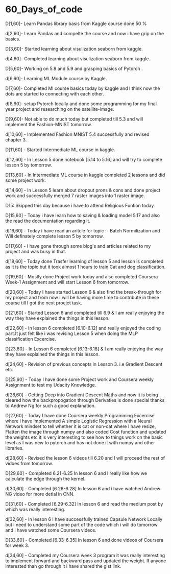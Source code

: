 # 60_Days_of_code

D[1,60]- Learn Pandas library basis from Kaggle course done 50 %

d[2,60]- Learn Pandas and compelte the course and now i have grip on the basics.

D[3,60]- Started learning about visulization seaborn from kaggle. 

d[4,60]- Completed learning about visulization seaborn from kaggle.

D[5,60]- Working on 5.8 and 5.9 and grasping basics of Pytorch .

d[6,60]- Learning ML Module course by Kaggle.

D[7,60]- Completed Ml course basics today by kaggle and I think now the dots are started to connecting with each other.

d[8,60]- setup Pytorch locally and done some programming for my final year project and researching on the satellite-image.

D[9,60]- Not able to do much today but completed till 5.3 and will implement the Fashion-MNIST tomorrow.

d[10,60] - Implemented Fashion MNIST 5.4 successfully and revised chapter 3.

D[11,60] - Started Intermediate ML course in kaggle.

d[12,60] - In Lesson 5 done notebook [5.14 to 5.16] and will try to complete lesson 5 by tomorrow.

D[13,60] - In Intermediate ML course in kaggle completed 2 lessons and did some project work.

d[14,60] - In Lesson 5 learn about dropout prons & cons and done project work and successfully merged 7 raster images into 1 raster image.

D15: Skipped this day because i have to attend Religious Funtion today.  

D[15,60] - Today i have learn how to saving & loading model 5.17 and also the read the documentation regarding it.

d[16,60] - Today i have read an aritcle for topic :- Batch Normilization and Will definately complete lesson 5 by tomorrow.

D[17,60] - I have gone through some blog's and articles related to my project and was busy in that.

d[18,60] - Today done Trasfer learning of lesson 5 and lesson is completed as it is the topic but it took almost 1 hours to train Cat and dog classification.

D[19,60] - Mostly done Project work today and also completed Coursera Week-1 Assignment and will start Lesson 6 from tomorrow.

d[20,60] - Today I have started Lesson 6 & also find the break-through for my project and from now I will be having more time to contribute in these course till I got the next proejct task.

D[21,60] - Started Lesson 6 and completed till 6.9 & I am really enjoying the way they have explained the things in this lesson.

d[22,60] - In lesson 6 completed [6.10-6.12] and really enjoyed the coding part.It just felt like i was revising Lesson 5 when doing the MLP classification Excercise.

D[23,60] - In Lesson 6 completed [6.13-6.18] & I am really enjoying the way they have explained the things in this lesson.

d[24,60] - Revision of previous concepts in Lesson 3. i.e Gradient Descent etc.

D[25,60] - Today I have done some Project work and Coursera weekly Assignment to test my Udacity Knowledge.

d[26,60] - Getting Deep into Gradient Descent Maths and now it is being cleared how the backpropogation through Derivaties is done special thanks to Andrew Ng for such a good explanation.

D[27,60] - Today I have done Coursera weekly Programming Excercise where i have implemented A simple Logistic Regression with a Neural Network mindset to tell whether it is cat or non-cat where I have resize, Flatten the image through numpy and also coded Cost function and updated the weights etc it is very interesting to see how to things work on the basic level as I was new to pytorch and has not done it with numpy and other libraries.

d[28,60] - Revised the lesson 6 videos till 6.20 and I will proceed the rest of vidoes from tomorrow.

D[29,60] - Completed 6.21-6.25 In lesson 6 and I really like how we calculate the edge through the kernel.

d[30,60] - Completed [6.26-6.28] In lesson 6 and i have watched Andrew NG video for more detial in CNN. 

D[31,60] - Completed [6.29-6.32] In lesson 6 and read the medium post by which was really interesting.

d[32,60] - In lesson 6 I have successfully trained Capsule Network Locally but i need to understand some part of the code which i will do tomorrow and i have watched some Coursera videos. 

D[33,60] - Completed [6.33-6.35] In lesson 6 and done videos of Coursera for week 3.

d[34,60] - Completed my Coursera week 3 program it was really interesting to implement forward and backward pass and updated the weight. If anyone interested than go through it i have shared the gist link.


